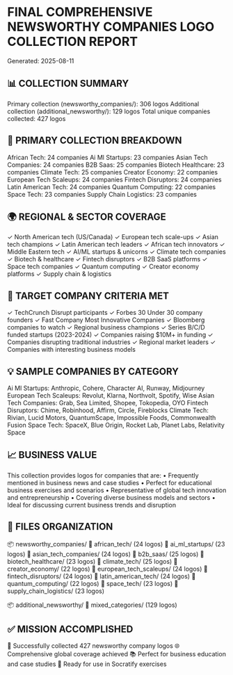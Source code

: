 FINAL COMPREHENSIVE NEWSWORTHY COMPANIES LOGO COLLECTION REPORT
================================================================================
Generated: 2025-08-11

📊 COLLECTION SUMMARY
------------------------------
Primary collection (newsworthy_companies/): 306 logos
Additional collection (additional_newsworthy/): 129 logos
Total unique companies collected: 427 logos

📂 PRIMARY COLLECTION BREAKDOWN
----------------------------------------
  African Tech: 24 companies
  Ai Ml Startups: 23 companies
  Asian Tech Companies: 24 companies
  B2B Saas: 25 companies
  Biotech Healthcare: 23 companies
  Climate Tech: 25 companies
  Creator Economy: 22 companies
  European Tech Scaleups: 24 companies
  Fintech Disruptors: 24 companies
  Latin American Tech: 24 companies
  Quantum Computing: 22 companies
  Space Tech: 23 companies
  Supply Chain Logistics: 23 companies

🌍 REGIONAL & SECTOR COVERAGE
-----------------------------------
✓ North American tech (US/Canada)
✓ European tech scale-ups
✓ Asian tech champions
✓ Latin American tech leaders
✓ African tech innovators
✓ Middle Eastern tech
✓ AI/ML startups & unicorns
✓ Climate tech companies
✓ Biotech & healthcare
✓ Fintech disruptors
✓ B2B SaaS platforms
✓ Space tech companies
✓ Quantum computing
✓ Creator economy platforms
✓ Supply chain & logistics

🎯 TARGET COMPANY CRITERIA MET
-----------------------------------
✓ TechCrunch Disrupt participants
✓ Forbes 30 Under 30 company founders
✓ Fast Company Most Innovative Companies
✓ Bloomberg companies to watch
✓ Regional business champions
✓ Series B/C/D funded startups (2023-2024)
✓ Companies raising $10M+ in funding
✓ Companies disrupting traditional industries
✓ Regional market leaders
✓ Companies with interesting business models

💡 SAMPLE COMPANIES BY CATEGORY
----------------------------------------
Ai Ml Startups: Anthropic, Cohere, Character AI, Runway, Midjourney
European Tech Scaleups: Revolut, Klarna, Northvolt, Spotify, Wise
Asian Tech Companies: Grab, Sea Limited, Shopee, Tokopedia, OYO
Fintech Disruptors: Chime, Robinhood, Affirm, Circle, Fireblocks
Climate Tech: Rivian, Lucid Motors, QuantumScape, Impossible Foods, Commonwealth Fusion
Space Tech: SpaceX, Blue Origin, Rocket Lab, Planet Labs, Relativity Space

📈 BUSINESS VALUE
--------------------
This collection provides logos for companies that are:
• Frequently mentioned in business news and case studies
• Perfect for educational business exercises and scenarios
• Representative of global tech innovation and entrepreneurship
• Covering diverse business models and sectors
• Ideal for discussing current business trends and disruption

📁 FILES ORGANIZATION
-------------------------
📦 newsworthy_companies/
  📂 african_tech/ (24 logos)
  📂 ai_ml_startups/ (23 logos)
  📂 asian_tech_companies/ (24 logos)
  📂 b2b_saas/ (25 logos)
  📂 biotech_healthcare/ (23 logos)
  📂 climate_tech/ (25 logos)
  📂 creator_economy/ (22 logos)
  📂 european_tech_scaleups/ (24 logos)
  📂 fintech_disruptors/ (24 logos)
  📂 latin_american_tech/ (24 logos)
  📂 quantum_computing/ (22 logos)
  📂 space_tech/ (23 logos)
  📂 supply_chain_logistics/ (23 logos)

📦 additional_newsworthy/
  📂 mixed_categories/ (129 logos)

✅ MISSION ACCOMPLISHED
-------------------------
🎉 Successfully collected 427 newsworthy company logos
🌐 Comprehensive global coverage achieved
📚 Perfect for business education and case studies
🚀 Ready for use in Socratify exercises